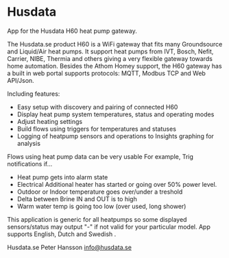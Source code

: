 # Husdata

App for the Husdata H60 heat pump gateway.

The Husdata.se product H60 is a WiFi gateway that fits many Groundsource and Liquid/Air heat pumps. It support heat pumps from IVT, Bosch, Nefit, Carrier, NIBE, Thermia and others giving a very flexible gateway towards home automation.
Besides the Athom Homey support, the H60 gateway has a built in web portal supports protocols: MQTT, Modbus TCP and Web API/Json.

Including features:

- Easy setup with discovery and pairing of connected H60
- Display heat pump system temperatures, status and operating modes
- Adjust heating settings
- Build flows using triggers for temperatures and statuses
- Logging of heatpump sensors and operations to Insights graphing for analysis

Flows using heat pump data can be very usable
For example, Trig notifications if...
- Heat pump gets into alarm state
- Electrical Additional heater has started or going over 50% power level.
- Outdoor or Indoor temperature goes over/under a treshold
- Delta between Brine IN and OUT is to high
- Warm water temp is going too low (over used, long shower)

 
This application is generic for all heatpumps so some displayed sensors/status may output "-" if not valid for your particular model. App supports English, Dutch and Swedish .
 
Husdata.se
Peter Hansson
info@husdata.se

